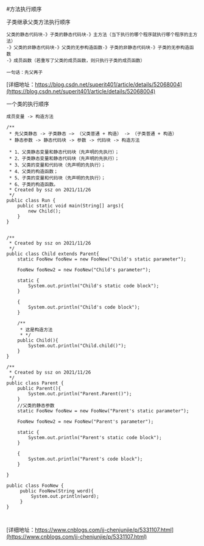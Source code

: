 #方法执行顺序

子类继承父类方法执行顺序
```
父类的静态代码块-》子类的静态代码块-》主方法（当下执行的哪个程序就执行哪个程序的主方法）
-》父类的非静态代码块-》父类的无参构造函数-》子类的非静态代码块-》子类的无参构造函数
-》成员函数（若重写了父类的成员函数，则只执行子类的成员函数）

一句话：先父再子
```
[详细地址：https://blog.csdn.net/superit401/article/details/52068004](https://blog.csdn.net/superit401/article/details/52068004)

一个类的执行顺序
```
成员变量 -> 构造方法 

/**
 * 先父类静态 -> 子类静态 —> （父类普通 + 构造） -> （子类普通 + 构造）
 * 静态参数 -> 静态代码块 -> 参数 -> 代码块 -> 构造方法

 * 1、父类静态变量和静态代码块（先声明的先执行）；
 * 2、子类静态变量和静态代码块（先声明的先执行）；
 * 3、父类的变量和代码块（先声明的先执行）；
 * 4、父类的构造函数；
 * 5、子类的变量和代码块（先声明的先执行）；
 * 6、子类的构造函数。
 * Created by ssz on 2021/11/26
 */
public class Run {
    public static void main(String[] args){
        new Child();
    }
}


/**
 * Created by ssz on 2021/11/26
 */
public class Child extends Parent{
    static FooNew fooNew = new FooNew("Child's static parameter");

    FooNew fooNew2 = new FooNew("Child's parameter");

    static {
        System.out.println("Child's static code block");
    }

    {
        System.out.println("Child's code block");
    }

    /**
     * 这是构造方法
     * */
    public Child(){
        System.out.println("Child.child()");
    }
}

/**
 * Created by ssz on 2021/11/26
 */
public class Parent {
    public Parent(){
        System.out.println("Parent.Parent()");
    }
    //父类的静态参数
    static FooNew fooNew = new FooNew("Parent's static parameter");

    FooNew fooNew2 = new FooNew("Parent's parameter");

    static {
        System.out.println("Parent's static code block");
    }

    {
        System.out.println("Parent's code block");
    }
    
}

public class FooNew {
     public FooNew(String word){
         System.out.println(word);
     }
}



```
[详细地址：https://www.cnblogs.com/jj-chenjunjie/p/5331107.html](https://www.cnblogs.com/jj-chenjunjie/p/5331107.html)